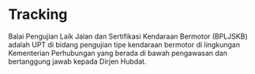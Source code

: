 # Tracking
Balai Pengujian Laik Jalan dan Sertifikasi Kendaraan Bermotor (BPLJSKB) adalah UPT di bidang pengujian tipe kendaraan bermotor di lingkungan Kementerian Perhubungan yang berada di bawah pengawasan dan bertanggung jawab kepada Dirjen Hubdat.
